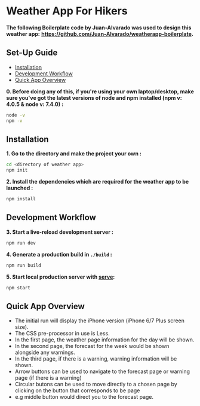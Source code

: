 # Weather App For Hikers
**The following Boilerplate code by Juan-Alvarado was used to design this weather app:**
**https://github.com/Juan-Alvarado/weatherapp-boilerplate.**
## Set-Up Guide
- [Installation](#installation)
- [Development Workflow](#development-workflow)
- [Quick App Overview](#quick-app-overview)

**0. Before doing any of this, if you're using your own laptop/desktop, make sure you've got the latest versions of node and npm installed (npm v: 4.0.5 & node v: 7.4.0) :**
```sh
node -v
npm -v
```

## Installation
**1. Go to the directory and make the project your own :**
```sh
cd <directory of weather app>
npm init
```

**2. Install the dependencies which are required for the weather app to be launched :**
```sh
npm install
```

## Development Workflow
**3. Start a live-reload development server :**

```sh
npm run dev
```

**4. Generate a production build in `./build` :**

```sh
npm run build
```

**5. Start local production server with [serve](https://github.com/zeit/serve):**
```sh
npm start
```

## Quick App Overview
- The initial run will display the iPhone version (iPhone 6/7 Plus screen size).
- The CSS pre-processor in use is Less.
- In the first page, the weather page information for the day will be shown.
- In the second page, the forecast for the week would be shown alongside any warnings.
- In the third page, if there is a warning, warning information will be shown.
- Arrow buttons can be used to navigate to the forecast page or warning page (if there is a warning)
- Circular butons can be used to move directly to a chosen page by clicking on the button that corresponds to be page
- e.g middle button would direct you to the forecast page.